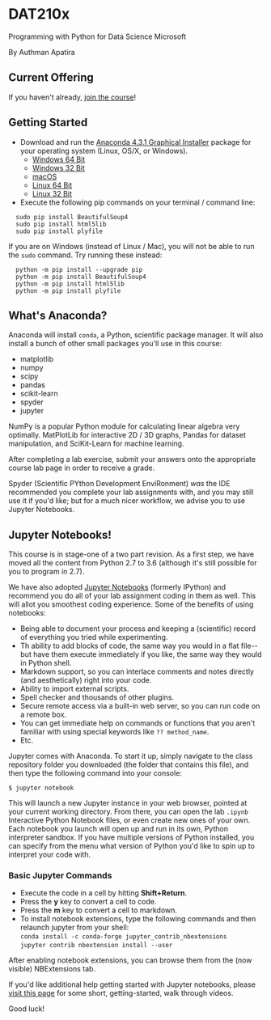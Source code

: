 # DAT210x
Programming with Python for Data Science Microsoft

By Authman Apatira

## Current Offering

If you haven't already, [join the course](https://www.edx.org/course/programming-python-data-science-microsoft-dat210x-4)!


## Getting Started

 * Download and run the [Anaconda 4.3.1 Graphical Installer](https://www.continuum.io/downloads) package for your operating system (Linux, OS/X, or Windows).
	- [Windows 64 Bit](https://repo.continuum.io/archive/Anaconda3-4.3.1-Windows-x86_64.exe)
	- [Windows 32 Bit](https://repo.continuum.io/archive/Anaconda3-4.3.1-Windows-x86.exe)
	- [macOS](https://repo.continuum.io/archive/Anaconda3-4.3.1-MacOSX-x86_64.pkg)
	- [Linux 64 Bit](https://repo.continuum.io/archive/Anaconda3-4.3.1-Linux-x86_64.sh)
	- [Linux 32 Bit](https://repo.continuum.io/archive/Anaconda3-4.3.1-Linux-x86.sh)
 * Execute the following pip commands on your terminal / command line:

 ```
   sudo pip install BeautifulSoup4
   sudo pip install html5lib
   sudo pip install plyfile
 ```

 If you are on Windows (instead of Linux / Mac), you will not be able to run the `sudo` command. Try running these instead:

 ```
   python -m pip install --upgrade pip
   python -m pip install BeautifulSoup4
   python -m pip install html5lib
   python -m pip install plyfile
 ```

## What's Anaconda?

Anaconda will install `conda`, a Python, scientific package manager. It will also install a bunch of other small packages you'll use in this course:

 * matplotlib
 * numpy
 * scipy
 * pandas
 * scikit-learn
 * spyder
 * jupyter

NumPy is a popular Python module for calculating linear algebra very optimally. MatPlotLib for interactive 2D / 3D graphs, Pandas for dataset manipulation, and SciKit-Learn for machine learning.

After completing a lab exercise, submit your answers onto the appropriate course lab page in order to receive a grade. 

Spyder (Scientific PYthon Development EnviRonment) _was_ the IDE recommended you complete your lab assignments with, and you may still use it if you'd like; but for a much nicer workflow, we advise you to use Jupyter Notebooks.


## Jupyter Notebooks!

This course is in stage-one of a two part revision. As a first step, we have moved all the content from Python 2.7 to 3.6 (although it's still possible for you to program in 2.7).

We have also adopted [Jupyter Notebooks](https://jupyter.org/) (formerly IPython) and recommend you do all of your lab assignment coding in them as well. This will allot you smoothest coding experience. Some of the benefits of using notebooks: 

- Being able to document your process and keeping a (scientific) record of everything you tried while experimenting.
- Th ability to add blocks of code, the same way you would in a flat file--but have them execute immediately if you like, the same way they would in Python shell.
- Markdown support, so you can interlace comments and notes directly (and aesthetically) right into your code.
- Ability to import external scripts.
- Spell checker and thousands of other plugins.
- Secure remote access via a built-in web server, so you can run code on a remote box.
- You can get immediate help on commands or functions that you aren't familiar with using special keywords like `?? method_name`.
- Etc.

Jupyter comes with Anaconda. To start it up, simply navigate to the class repository folder you downloaded (the folder that contains this file), and then type the following command into your console:

    $ jupyter notebook
    
This will launch a new Jupyter instance in your web browser, pointed at your current working directory. From there, you can open the lab `.ipynb` Interactive Python Notebook files, or even create new ones of your own. Each notebook you launch will open up and run in its own, Python interpreter sandbox. If you have multiple versions of Python installed, you can specify from the menu what version of Python you'd like to spin up to interpret your code with.

### Basic Jupyter Commands ##

- Execute the code in a cell by hitting **Shift+Return**.
- Press the **y** key to convert a cell to code.
- Press the **m** key to convert a cell to markdown.
- To install notebook extensions, type the following commands and then relaunch jupyter from your shell:   
	`conda install -c conda-forge jupyter_contrib_nbextensions`   
	`jupyter contrib nbextension install --user`   
	
After enabling notebook extensions, you can browse them from the (now visible) NBExtensions tab.

If you'd like additional help getting started with Jupyter notebooks, please [visit this page](https://www.youtube.com/results?search_query=jupyter+notebook+tutorial) for some short, getting-started, walk through videos.

Good luck!
